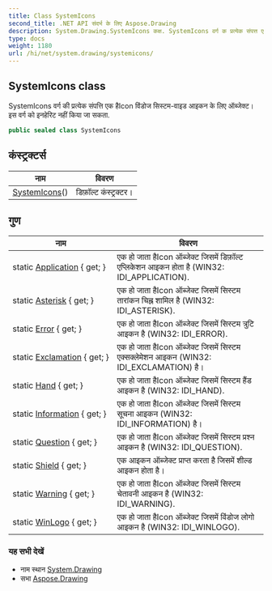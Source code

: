 ```yaml
---
title: Class SystemIcons
second_title: .NET API संदर्भ के लिए Aspose.Drawing
description: System.Drawing.SystemIcons कक्ष. SystemIcons वर्ग क प्रत्येक संपत्त एक हैIcon वंडज सस्टमवइड आइकन के लए ऑब्जेक्ट इस वर्ग क इनहेरट नहं कय ज सकत.
type: docs
weight: 1180
url: /hi/net/system.drawing/systemicons/
---
```

## SystemIcons class

SystemIcons वर्ग की प्रत्येक संपत्ति एक हैIcon विंडोज सिस्टम-वाइड आइकन के लिए ऑब्जेक्ट। इस वर्ग को इनहेरिट नहीं किया जा सकता.

```csharp
public sealed class SystemIcons
```

## कंस्ट्रक्टर्स

| नाम | विवरण |
| --- | --- |
| [SystemIcons](systemicons/)() | डिफ़ॉल्ट कंस्ट्रक्टर। |

## गुण

| नाम | विवरण |
| --- | --- |
| static [Application](../../system.drawing/systemicons/application/) { get; } | एक हो जाता हैIcon ऑब्जेक्ट जिसमें डिफ़ॉल्ट एप्लिकेशन आइकन होता है (WIN32: IDI_APPLICATION). |
| static [Asterisk](../../system.drawing/systemicons/asterisk/) { get; } | एक हो जाता हैIcon ऑब्जेक्ट जिसमें सिस्टम तारांकन चिह्न शामिल है (WIN32: IDI_ASTERISK). |
| static [Error](../../system.drawing/systemicons/error/) { get; } | एक हो जाता हैIcon ऑब्जेक्ट जिसमें सिस्टम त्रुटि आइकन है (WIN32: IDI_ERROR). |
| static [Exclamation](../../system.drawing/systemicons/exclamation/) { get; } | एक हो जाता हैIcon ऑब्जेक्ट जिसमें सिस्टम एक्सक्लेमेशन आइकन (WIN32: IDI_EXCLAMATION) है। |
| static [Hand](../../system.drawing/systemicons/hand/) { get; } | एक हो जाता हैIcon ऑब्जेक्ट जिसमें सिस्टम हैंड आइकन है (WIN32: IDI_HAND). |
| static [Information](../../system.drawing/systemicons/information/) { get; } | एक हो जाता हैIcon ऑब्जेक्ट जिसमें सिस्टम सूचना आइकन (WIN32: IDI_INFORMATION) है। |
| static [Question](../../system.drawing/systemicons/question/) { get; } | एक हो जाता हैIcon ऑब्जेक्ट जिसमें सिस्टम प्रश्न आइकन है (WIN32: IDI_QUESTION). |
| static [Shield](../../system.drawing/systemicons/shield/) { get; } | एक आइकन ऑब्जेक्ट प्राप्त करता है जिसमें शील्ड आइकन होता है। |
| static [Warning](../../system.drawing/systemicons/warning/) { get; } | एक हो जाता हैIcon ऑब्जेक्ट जिसमें सिस्टम चेतावनी आइकन है (WIN32: IDI_WARNING). |
| static [WinLogo](../../system.drawing/systemicons/winlogo/) { get; } | एक हो जाता हैIcon ऑब्जेक्ट जिसमें विंडोज लोगो आइकन है (WIN32: IDI_WINLOGO). |

### यह सभी देखें

* नाम स्थान [System.Drawing](../../system.drawing/)
* सभा [Aspose.Drawing](../../)


